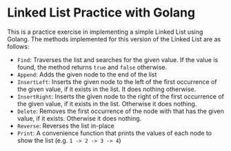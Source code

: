 # Linked List Practice with Golang

This is a practice exercise in implementing a simple Linked List using Golang. The methods implemented for this version of the Linked List are as follows:

- `Find`: Traverses the list and searches for the given value. If the value is found, the method returns `true` and `false` otherwise.
- `Append`: Adds the given node to the end of the list
- `InsertLeft`: Inserts the given node to the left of the first occurrence of the given value, if it exists in the list. It does nothing otherwise.
- `InsertRight`: Inserts the given node to the right of the first occurrence of the given value, if it exists in the list. Otherwise it does nothing.
- `Delete`: Removes the first occurrence of the node with that has the given value, if it exists. Otherwise it does nothing.
- `Reverse`: Reverses the list in-place
- `Print`: A convenience function that prints the values of each node to show the list (e.g. `1 -> 2 -> 3 -> 4`)